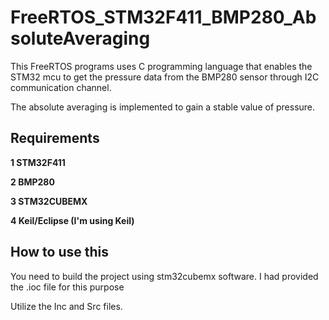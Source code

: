 # FreeRTOS_STM32F411_BMP280_AbsoluteAveraging
This FreeRTOS programs uses C programming language that enables the STM32 mcu to get the pressure data from the BMP280 sensor through I2C communication channel.

The absolute averaging is implemented to gain a stable value of pressure.



## Requirements

 **1 STM32F411**
  
 **2 BMP280**
  
 **3 STM32CUBEMX**
  
 **4 Keil/Eclipse  (I'm using Keil)**


## How to use this
You need to build the project using stm32cubemx software.
I had provided the .ioc file for this purpose

Utilize the Inc and Src files.
